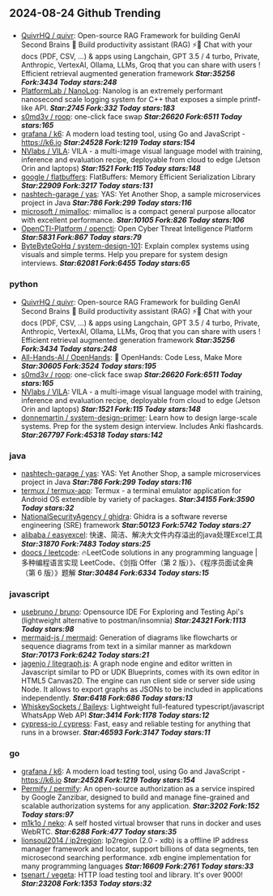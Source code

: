 ## 2024-08-24 Github Trending

### 
* [QuivrHQ / quivr](https://github.com/QuivrHQ/quivr): Open-source RAG Framework for building GenAI Second Brains 🧠 Build productivity assistant (RAG) ⚡️🤖 Chat with your docs (PDF, CSV, ...) & apps using Langchain, GPT 3.5 / 4 turbo, Private, Anthropic, VertexAI, Ollama, LLMs, Groq that you can share with users ! Efficient retrieval augmented generation framework ***Star:35256 Fork:3434 Today stars:248***
* [PlatformLab / NanoLog](https://github.com/PlatformLab/NanoLog): Nanolog is an extremely performant nanosecond scale logging system for C++ that exposes a simple printf-like API. ***Star:2745 Fork:332 Today stars:183***
* [s0md3v / roop](https://github.com/s0md3v/roop): one-click face swap ***Star:26620 Fork:6511 Today stars:165***
* [grafana / k6](https://github.com/grafana/k6): A modern load testing tool, using Go and JavaScript - https://k6.io ***Star:24528 Fork:1219 Today stars:154***
* [NVlabs / VILA](https://github.com/NVlabs/VILA): VILA - a multi-image visual language model with training, inference and evaluation recipe, deployable from cloud to edge (Jetson Orin and laptops) ***Star:1521 Fork:115 Today stars:148***
* [google / flatbuffers](https://github.com/google/flatbuffers): FlatBuffers: Memory Efficient Serialization Library ***Star:22909 Fork:3217 Today stars:131***
* [nashtech-garage / yas](https://github.com/nashtech-garage/yas): YAS: Yet Another Shop, a sample microservices project in Java ***Star:786 Fork:299 Today stars:116***
* [microsoft / mimalloc](https://github.com/microsoft/mimalloc): mimalloc is a compact general purpose allocator with excellent performance. ***Star:10105 Fork:826 Today stars:106***
* [OpenCTI-Platform / opencti](https://github.com/OpenCTI-Platform/opencti): Open Cyber Threat Intelligence Platform ***Star:5831 Fork:867 Today stars:79***
* [ByteByteGoHq / system-design-101](https://github.com/ByteByteGoHq/system-design-101): Explain complex systems using visuals and simple terms. Help you prepare for system design interviews. ***Star:62081 Fork:6455 Today stars:65***

### python
* [QuivrHQ / quivr](https://github.com/QuivrHQ/quivr): Open-source RAG Framework for building GenAI Second Brains 🧠 Build productivity assistant (RAG) ⚡️🤖 Chat with your docs (PDF, CSV, ...) & apps using Langchain, GPT 3.5 / 4 turbo, Private, Anthropic, VertexAI, Ollama, LLMs, Groq that you can share with users ! Efficient retrieval augmented generation framework ***Star:35256 Fork:3434 Today stars:248***
* [All-Hands-AI / OpenHands](https://github.com/All-Hands-AI/OpenHands): 🙌 OpenHands: Code Less, Make More ***Star:30605 Fork:3524 Today stars:195***
* [s0md3v / roop](https://github.com/s0md3v/roop): one-click face swap ***Star:26620 Fork:6511 Today stars:165***
* [NVlabs / VILA](https://github.com/NVlabs/VILA): VILA - a multi-image visual language model with training, inference and evaluation recipe, deployable from cloud to edge (Jetson Orin and laptops) ***Star:1521 Fork:115 Today stars:148***
* [donnemartin / system-design-primer](https://github.com/donnemartin/system-design-primer): Learn how to design large-scale systems. Prep for the system design interview. Includes Anki flashcards. ***Star:267797 Fork:45318 Today stars:142***

### java
* [nashtech-garage / yas](https://github.com/nashtech-garage/yas): YAS: Yet Another Shop, a sample microservices project in Java ***Star:786 Fork:299 Today stars:116***
* [termux / termux-app](https://github.com/termux/termux-app): Termux - a terminal emulator application for Android OS extendible by variety of packages. ***Star:34155 Fork:3590 Today stars:32***
* [NationalSecurityAgency / ghidra](https://github.com/NationalSecurityAgency/ghidra): Ghidra is a software reverse engineering (SRE) framework ***Star:50123 Fork:5742 Today stars:27***
* [alibaba / easyexcel](https://github.com/alibaba/easyexcel): 快速、简洁、解决大文件内存溢出的java处理Excel工具 ***Star:31870 Fork:7483 Today stars:25***
* [doocs / leetcode](https://github.com/doocs/leetcode): 🔥LeetCode solutions in any programming language | 多种编程语言实现 LeetCode、《剑指 Offer（第 2 版）》、《程序员面试金典（第 6 版）》题解 ***Star:30484 Fork:6334 Today stars:15***

### javascript
* [usebruno / bruno](https://github.com/usebruno/bruno): Opensource IDE For Exploring and Testing Api's (lightweight alternative to postman/insomnia) ***Star:24321 Fork:1113 Today stars:98***
* [mermaid-js / mermaid](https://github.com/mermaid-js/mermaid): Generation of diagrams like flowcharts or sequence diagrams from text in a similar manner as markdown ***Star:70173 Fork:6242 Today stars:21***
* [jagenjo / litegraph.js](https://github.com/jagenjo/litegraph.js): A graph node engine and editor written in Javascript similar to PD or UDK Blueprints, comes with its own editor in HTML5 Canvas2D. The engine can run client side or server side using Node. It allows to export graphs as JSONs to be included in applications independently. ***Star:6418 Fork:686 Today stars:13***
* [WhiskeySockets / Baileys](https://github.com/WhiskeySockets/Baileys): Lightweight full-featured typescript/javascript WhatsApp Web API ***Star:3414 Fork:1178 Today stars:12***
* [cypress-io / cypress](https://github.com/cypress-io/cypress): Fast, easy and reliable testing for anything that runs in a browser. ***Star:46593 Fork:3147 Today stars:11***

### go
* [grafana / k6](https://github.com/grafana/k6): A modern load testing tool, using Go and JavaScript - https://k6.io ***Star:24528 Fork:1219 Today stars:154***
* [Permify / permify](https://github.com/Permify/permify): An open-source authorization as a service inspired by Google Zanzibar, designed to build and manage fine-grained and scalable authorization systems for any application. ***Star:3202 Fork:152 Today stars:97***
* [m1k1o / neko](https://github.com/m1k1o/neko): A self hosted virtual browser that runs in docker and uses WebRTC. ***Star:6288 Fork:477 Today stars:35***
* [lionsoul2014 / ip2region](https://github.com/lionsoul2014/ip2region): Ip2region (2.0 - xdb) is a offline IP address manager framework and locator, support billions of data segments, ten microsecond searching performance. xdb engine implementation for many programming languages ***Star:16609 Fork:2761 Today stars:33***
* [tsenart / vegeta](https://github.com/tsenart/vegeta): HTTP load testing tool and library. It's over 9000! ***Star:23208 Fork:1353 Today stars:32***

